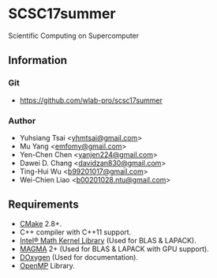 # SCSC17summer
Scientific Computing on Supercomputer

## Information

### Git
* https://github.com/wlab-pro/scsc17summer

### Author
* Yuhsiang Tsai <<yhmtsai@gmail.com>>
* Mu Yang <<emfomy@gmail.com>>
* Yen-Chen Chen <<yanjen224@gmail.com>>
* Dawei D. Chang <<davidzan830@gmail.com>>
* Ting-Hui Wu <<b99201017@gmail.com>>
* Wei-Chien Liao <<b00201028.ntu@gmail.com>>

## Requirements
* [CMake](https://cmake.org) 2.8+.
* C++ compiler with C++11 support.
* [Intel&reg; Math Kernel Library](https://software.intel.com/en-us/intel-mkl) (Used for BLAS & LAPACK).
* [MAGMA](http://icl.cs.utk.edu/magma/) 2+ (Used for BLAS & LAPACK with GPU support).
* [DOxygen](http://www.stack.nl/~dimitri/doxygen/) (Used for documentation).
* [OpenMP](http://openmp.org) Library.
